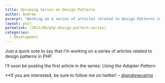 ```yaml
---
title: Upcoming Series on Design Patterns
author: Andrew
excerpt: "Working on a series of articles related to Design Patterns in PHP. I'll be starting with the Adapter Pattern."
layout: post
permalink: /2012/06/php-design-pattern-series/
categories:
  - Development
---
```

Just a quick note to say that I&#8217;m working on a series of articles related to design patterns in PHP.

I&#8217;ll soon be posting the first article in the series: *Using the Adapter Pattern.*

**If you are interested, be sure to follow me on twitter! &#8211; *<a title="Andrew Cairns on Twitter" href="http://twitter.com/andrewcairns" target="_blank">@andrewcairns</a>*